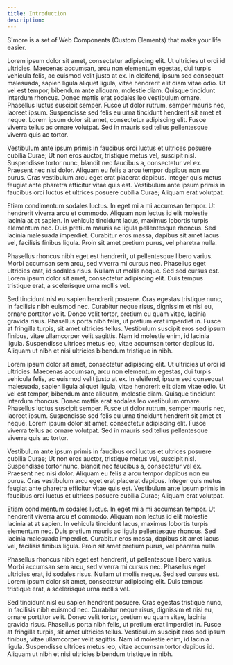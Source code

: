 ```yaml
---
title: Introduction
description: 
---
```


S'more is a set of Web Components (Custom Elements) that make your life easier.

Lorem ipsum dolor sit amet, consectetur adipiscing elit. Ut ultricies ut orci id ultricies. Maecenas accumsan, arcu non elementum egestas, dui turpis vehicula felis, ac euismod velit justo at ex. In eleifend, ipsum sed consequat malesuada, sapien ligula aliquet ligula, vitae hendrerit elit diam vitae odio. Ut vel est tempor, bibendum ante aliquam, molestie diam. Quisque tincidunt interdum rhoncus. Donec mattis erat sodales leo vestibulum ornare. Phasellus luctus suscipit semper. Fusce ut dolor rutrum, semper mauris nec, laoreet ipsum. Suspendisse sed felis eu urna tincidunt hendrerit sit amet et neque. Lorem ipsum dolor sit amet, consectetur adipiscing elit. Fusce viverra tellus ac ornare volutpat. Sed in mauris sed tellus pellentesque viverra quis ac tortor.

Vestibulum ante ipsum primis in faucibus orci luctus et ultrices posuere cubilia Curae; Ut non eros auctor, tristique metus vel, suscipit nisl. Suspendisse tortor nunc, blandit nec faucibus a, consectetur vel ex. Praesent nec nisi dolor. Aliquam eu felis a arcu tempor dapibus non eu purus. Cras vestibulum arcu eget erat placerat dapibus. Integer quis metus feugiat ante pharetra efficitur vitae quis est. Vestibulum ante ipsum primis in faucibus orci luctus et ultrices posuere cubilia Curae; Aliquam erat volutpat.

Etiam condimentum sodales luctus. In eget mi a mi accumsan tempor. Ut hendrerit viverra arcu et commodo. Aliquam non lectus id elit molestie lacinia at at sapien. In vehicula tincidunt lacus, maximus lobortis turpis elementum nec. Duis pretium mauris ac ligula pellentesque rhoncus. Sed lacinia malesuada imperdiet. Curabitur eros massa, dapibus sit amet lacus vel, facilisis finibus ligula. Proin sit amet pretium purus, vel pharetra nulla.

Phasellus rhoncus nibh eget est hendrerit, ut pellentesque libero varius. Morbi accumsan sem arcu, sed viverra mi cursus nec. Phasellus eget ultricies erat, id sodales risus. Nullam ut mollis neque. Sed sed cursus est. Lorem ipsum dolor sit amet, consectetur adipiscing elit. Duis tempus tristique erat, a scelerisque urna mollis vel.

Sed tincidunt nisl eu sapien hendrerit posuere. Cras egestas tristique nunc, in facilisis nibh euismod nec. Curabitur neque risus, dignissim et nisi eu, ornare porttitor velit. Donec velit tortor, pretium eu quam vitae, lacinia gravida risus. Phasellus porta nibh felis, ut pretium erat imperdiet in. Fusce at fringilla turpis, sit amet ultricies tellus. Vestibulum suscipit eros sed ipsum finibus, vitae ullamcorper velit sagittis. Nam id molestie enim, id lacinia ligula. Suspendisse ultrices metus leo, vitae accumsan tortor dapibus id. Aliquam ut nibh et nisi ultricies bibendum tristique in nibh.

Lorem ipsum dolor sit amet, consectetur adipiscing elit. Ut ultricies ut orci id ultricies. Maecenas accumsan, arcu non elementum egestas, dui turpis vehicula felis, ac euismod velit justo at ex. In eleifend, ipsum sed consequat malesuada, sapien ligula aliquet ligula, vitae hendrerit elit diam vitae odio. Ut vel est tempor, bibendum ante aliquam, molestie diam. Quisque tincidunt interdum rhoncus. Donec mattis erat sodales leo vestibulum ornare. Phasellus luctus suscipit semper. Fusce ut dolor rutrum, semper mauris nec, laoreet ipsum. Suspendisse sed felis eu urna tincidunt hendrerit sit amet et neque. Lorem ipsum dolor sit amet, consectetur adipiscing elit. Fusce viverra tellus ac ornare volutpat. Sed in mauris sed tellus pellentesque viverra quis ac tortor.

Vestibulum ante ipsum primis in faucibus orci luctus et ultrices posuere cubilia Curae; Ut non eros auctor, tristique metus vel, suscipit nisl. Suspendisse tortor nunc, blandit nec faucibus a, consectetur vel ex. Praesent nec nisi dolor. Aliquam eu felis a arcu tempor dapibus non eu purus. Cras vestibulum arcu eget erat placerat dapibus. Integer quis metus feugiat ante pharetra efficitur vitae quis est. Vestibulum ante ipsum primis in faucibus orci luctus et ultrices posuere cubilia Curae; Aliquam erat volutpat.

Etiam condimentum sodales luctus. In eget mi a mi accumsan tempor. Ut hendrerit viverra arcu et commodo. Aliquam non lectus id elit molestie lacinia at at sapien. In vehicula tincidunt lacus, maximus lobortis turpis elementum nec. Duis pretium mauris ac ligula pellentesque rhoncus. Sed lacinia malesuada imperdiet. Curabitur eros massa, dapibus sit amet lacus vel, facilisis finibus ligula. Proin sit amet pretium purus, vel pharetra nulla.

Phasellus rhoncus nibh eget est hendrerit, ut pellentesque libero varius. Morbi accumsan sem arcu, sed viverra mi cursus nec. Phasellus eget ultricies erat, id sodales risus. Nullam ut mollis neque. Sed sed cursus est. Lorem ipsum dolor sit amet, consectetur adipiscing elit. Duis tempus tristique erat, a scelerisque urna mollis vel.

Sed tincidunt nisl eu sapien hendrerit posuere. Cras egestas tristique nunc, in facilisis nibh euismod nec. Curabitur neque risus, dignissim et nisi eu, ornare porttitor velit. Donec velit tortor, pretium eu quam vitae, lacinia gravida risus. Phasellus porta nibh felis, ut pretium erat imperdiet in. Fusce at fringilla turpis, sit amet ultricies tellus. Vestibulum suscipit eros sed ipsum finibus, vitae ullamcorper velit sagittis. Nam id molestie enim, id lacinia ligula. Suspendisse ultrices metus leo, vitae accumsan tortor dapibus id. Aliquam ut nibh et nisi ultricies bibendum tristique in nibh.